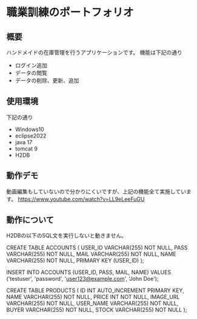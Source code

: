 # 職業訓練のポートフォリオ
## 概要
ハンドメイドの在庫管理を行うアプリケーションです。
機能は下記の通り
- ログイン追加
- データの閲覧
- データの削除、更新、追加

## 使用環境
下記の通り
- Windows10
- eclipse2022
- java 17
- tomcat 9
- H2DB

## 動作デモ
動画編集もしていないので分かりにくいですが、上記の機能全て実施しています。
https://www.youtube.com/watch?v=LL9eLeeFuGU

## 動作について
H2DBの以下のSQL文を実行しないと動きません。

CREATE TABLE ACCOUNTS (
    USER_ID VARCHAR(255) NOT NULL,
    PASS VARCHAR(255) NOT NULL,
    MAIL VARCHAR(255) NOT NULL,
    NAME VARCHAR(255) NOT NULL,
    PRIMARY KEY (USER_ID)
);

INSERT INTO ACCOUNTS (USER_ID, PASS, MAIL, NAME) 
VALUES ('testuser', 'password', 'user123@example.com', 'John Doe');

CREATE TABLE PRODUCTS (
    ID INT AUTO_INCREMENT PRIMARY KEY,
    NAME VARCHAR(255) NOT NULL,
    PRICE INT NOT NULL,
    IMAGE_URL VARCHAR(255) NOT NULL,
    USER_NAME VARCHAR(255) NOT NULL,
    BUYER VARCHAR(255) NOT NULL,
    STOCK VARCHAR(255) NOT NULL
);

